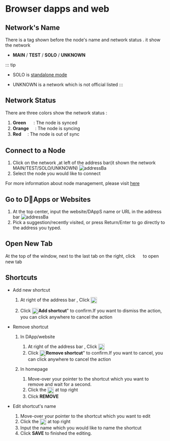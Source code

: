 # Browser dapps and web
##  Network's Name
 There is a tag shown before the node's name and network status . it show the network  
*   **MAIN**  /  **TEST** / **SOLO** / **UNKNOWN**

::: tip
- SOLO is [standalone mode](../../thor/get-started/installation.md#sub-commands)

- UNKNOWN is a network which is not official listed 
:::

## Network Status 
 There are three colors show the network status : 
 1.  **Green** <img src="~@public/images/sync/synced.png"  height = "16px" align=center /> :  The node is synced
 2.   **Orange** <img src="~@public/images/sync/syncing.png"  height = "16px" align=center />: The node is  syncing 
 3. **Red** <img src="~@public/images/sync/out-of-sync.png"  height = "16px" align=center />:  The node is out of sync 

## Connect to a Node
1. Click on the network ,at left of the address bar(it shown the network MAIN/TEST/SOLO/UNKNOWN)
![addressBa](~@public/images/sync/address-bar.png)
2. Select the node you would like to connect

For more information about node management, please visit [here](./settings.md#node-management)

## Go to DApps or Websites
1. At the top center, input the website/DAppS name or URL in the address bar
![addressBa](~@public/images/sync/address-bar.png)
2. Pick a suggestion/recently visited, or press Return/Enter to go directly to the address you typed.

## Open New Tab 
At the top of the window, next to the last tab on the right, click <img src="~@public/images/sync/new-tab.png" width = "16px" height = "16px" align=center /> to open new tab

## Shortcuts  
*  Add new shortcut 
    1. At right of the address bar , Click <img src="~@public/images/sync/add-shortcut.png"  height = "20px" align=center />

    2. Click <img src="~@public/images/sync/add-shortcut.png"  height = "20px" align=center />**Add shortcut**" to confirm.If you want to dismiss the action, you can click anywhere to cancel the action

* Remove shortcut
    1. In DApp/website
        1. At right of the address bar , Click <img src="~@public/images/sync/remove-shortcut.png"  height = "20px" align=center />
        2. Click <img src="~@public/images/sync/remove-shortcut.png"  height = "20px" align=center />**Remove shortcut**" to confirm.If you want to cancel, you can click anywhere to cancel the action

    2. In homepage
        1. Move-over your pointer to the shortcut which you want to remove and wait for a second.
        2. Click the <img src="~@public/images/sync/edit.png"  height = "20px" align=center /> at top right 
        3. Click **REMOVE**

* Edit shortcut's name
     1. Move-over your pointer to the shortcut which you want to edit
     2. Click the <img src="~@public/images/sync/edit.png"  height = "20px" align=center /> at top right 
     3. Input the name which you would like to name the shortcut
     4. Click **SAVE** to finished the editing.